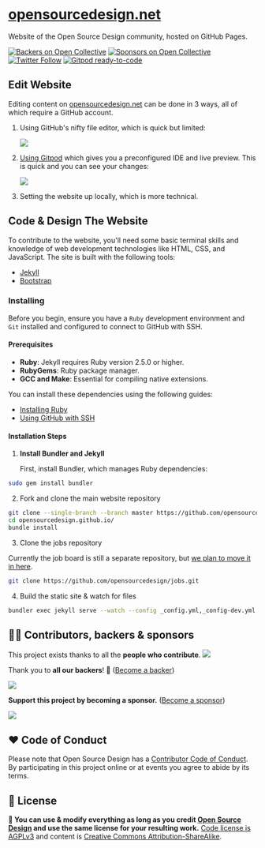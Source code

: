 # [opensourcedesign.net](https://opensourcedesign.net)

Website of the Open Source Design community, hosted on GitHub Pages.

[![Backers on Open Collective](https://opencollective.com/opensourcedesign/backers/badge.svg)](#backers) [![Sponsors on Open Collective](https://opencollective.com/opensourcedesign/sponsors/badge.svg)](#sponsors) [![Twitter Follow](https://img.shields.io/twitter/follow/opensrcdesign?style=social)](https://twitter.com/opensrcdesign)  [![Gitpod ready-to-code](https://img.shields.io/badge/Gitpod-ready--to--code-5b5bbd?logo=gitpod)](https://gitpod.io/#https://github.com/opensourcedesign/opensourcedesign.github.io)

## Edit Website

Editing content on [opensourcedesign.net][osd-net] can be done in 3 ways, all of which require a GitHub account.

1. Using GitHub's nifty file editor, which is quick but limited:

    ![](images/github-file-tools.png)

2. [Using Gitpod](https://gitpod.io/#https://github.com/opensourcedesign/opensourcedesign.github.io) which gives you a preconfigured IDE and live preview. This is quick and you can see your changes:

    ![](images/gitpod.png)

3. Setting the website up locally, which is more technical.

## Code & Design The Website

To contribute to the website, you'll need some basic terminal skills and knowledge of web development technologies like HTML, CSS, and JavaScript. The site is built with the following tools:

- [Jekyll][jekyll]
- [Bootstrap][bootstrap]

### Installing

Before you begin, ensure you have a `Ruby` development environment and `Git` installed and configured to connect to GitHub with SSH.

#### Prerequisites

- **Ruby**: Jekyll requires Ruby version 2.5.0 or higher.
- **RubyGems**: Ruby package manager.
- **GCC and Make**: Essential for compiling native extensions.

You can install these dependencies using the following guides:

- [Installing Ruby][installing-ruby]
- [Using GitHub with SSH][github-ssh]

#### Installation Steps

1. **Install Bundler and Jekyll**

    First, install Bundler, which manages Ruby dependencies:

```sh
sudo gem install bundler
```

2. Fork and clone the main website repository

```sh
git clone --single-branch --branch master https://github.com/opensourcedesign/opensourcedesign.github.io.git
cd opensourcedesign.github.io/
bundle install
```

3. Clone the jobs repository

Currently the job board is still a separate repository, but [we plan to move it in here](https://github.com/opensourcedesign/opensourcedesign.github.io/issues/236).

```sh
git clone https://github.com/opensourcedesign/jobs.git
```

4. Build the static site & watch for files

```sh
bundler exec jekyll serve --watch --config _config.yml,_config-dev.yml
```


[osd-net]: https://opensourcedesign.net
[osd-org]: https://github.com/opensourcedesign/
[jekyll]: https://jekyllrb.com
[bootstrap]: https://getbootstrap.com
[installing-ruby]: https://www.ruby-lang.org/en/documentation/installation/
[github-ssh]: https://help.github.com/articles/connecting-to-github-with-ssh/


## 👩‍🚀 Contributors, backers & sponsors

This project exists thanks to all the **people who contribute**.
<a href="graphs/contributors"><img src="https://opencollective.com/opensourcedesign/contributors.svg?width=890&button=false" /></a>

Thank you to **all our backers**! 🙏 ([Become a backer](https://opencollective.com/opensourcedesign#backer))

<a href="https://opencollective.com/opensourcedesign#backers" target="_blank"><img src="https://opencollective.com/opensourcedesign/backers.svg?width=890"></a>

**Support this project by becoming a sponsor.** ([Become a sponsor](https://opencollective.com/opensourcedesign#sponsor))

<a href="https://opencollective.com/opensourcedesign/sponsor/0/website" target="_blank"><img src="https://opencollective.com/opensourcedesign/sponsor/0/avatar.svg"></a>


## ♥ Code of Conduct

Please note that Open Source Design has a [Contributor Code of Conduct](https://opensourcedesign.net/code-of-conduct/). By participating in this project online or at events you agree to abide by its terms.


## 📜 License

**🔀 You can use & modify everything as long as you credit [Open Source Design](https://opensourcedesign.net) and use the same license for your resulting work.** [Code license is AGPLv3](https://www.gnu.org/licenses/agpl-3.0.en.html) and content is [Creative Commons Attribution-ShareAlike](https://creativecommons.org/licenses/by-sa/4.0/).
